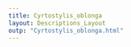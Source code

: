 ```yaml
---
title: Cyrtostylis_oblonga
layout: Descriptions_Layout 
outp: "Cyrtostylis_oblonga.html"
---
```



